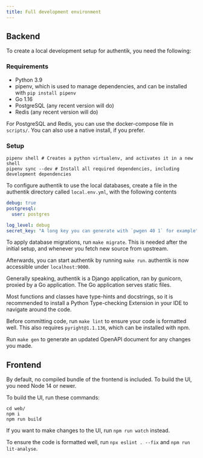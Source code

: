 ```yaml
---
title: Full development environment
---
```


## Backend

To create a local development setup for authentik, you need the following:

### Requirements

- Python 3.9
- pipenv, which is used to manage dependencies, and can be installed with `pip install pipenv`
- Go 1.16
- PostgreSQL (any recent version will do)
- Redis (any recent version will do)

For PostgreSQL and Redis, you can use the docker-compose file in `scripts/`. You can also use a native install, if you prefer.

### Setup

```shell
pipenv shell # Creates a python virtualenv, and activates it in a new shell
pipenv sync --dev # Install all required dependencies, including development dependencies
```

To configure authentik to use the local databases, create a file in the authentik directory called `local.env.yml`, with the following contents

```yaml
debug: true
postgresql:
  user: postgres

log_level: debug
secret_key: "A long key you can generate with `pwgen 40 1` for example"
```

To apply database migrations, run `make migrate`. This is needed after the initial setup, and whenever you fetch new source from upstream.

Afterwards, you can start authentik by running `make run`. authentik is now accessible under `localhost:9000`.

Generally speaking, authentik is a Django application, ran by gunicorn, proxied by a Go application. The Go application serves static files.

Most functions and classes have type-hints and docstrings, so it is recommended to install a Python Type-checking Extension in your IDE to navigate around the code.

Before committing code, run `make lint` to ensure your code is formatted well. This also requires `pyright@1.1.136`, which can be installed with npm.

Run `make gen` to generate an updated OpenAPI document for any changes you made.

## Frontend

By default, no compiled bundle of the frontend is included. To build the UI, you need Node 14 or newer.

To build the UI, run these commands:

```
cd web/
npm i
npm run build
```

If you want to make changes to the UI, run `npm run watch` instead.

To ensure the code is formatted well, run `npx eslint . --fix` and `npm run lit-analyse`.
